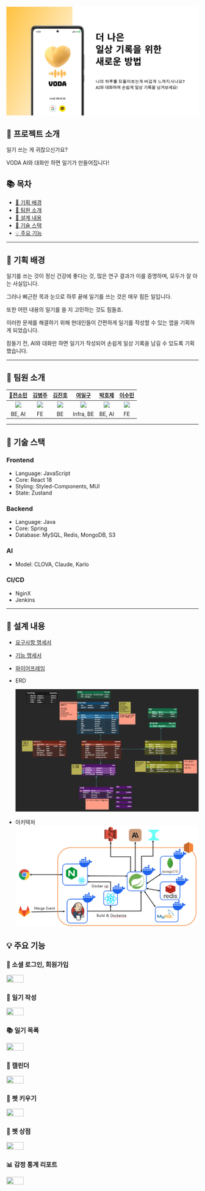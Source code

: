 ![VODA](./exec/assets/VODA.png)

## 💬 프로젝트 소개

일기 쓰는 게 귀찮으신가요?

VODA AI와 대화만 하면 일기가 만들어집니다!

## 📚 목차

- [🎯 기획 배경](#plans)
- [🙇 팀원 소개](#members)
- [📝 설계 내용](#planning)
- [🔨 기술 스택](#skills)
- [💡 주요 기능](#features)

---

<a name="plans"></a>

## 🎯 기획 배경

일기를 쓰는 것이 정신 건강에 좋다는 것, 많은 연구 결과가 이를 증명하며, 모두가 잘 아는 사실입니다.

그러나 뻐근한 목과 눈으로 하루 끝에 일기를 쓰는 것은 매우 힘든 일입니다.

또한 어떤 내용의 일기를 쓸 지 고민하는 것도 힘들죠.

이러한 문제를 해결하기 위해 현대인들이 간편하게 일기를 작성할 수 있는 앱을 기획하게 되었습니다.

잠들기 전, AI와 대화만 하면 일기가 작성되어 손쉽게 일상 기록을 남길 수 있도록 기획했습니다.

---

<a name="members"></a>

## 🙇 팀원 소개

|          [👑전소민](https://github.com/goflvhxj96)          |          [김병주](https://github.com/defkimbyeongju)          |          [김진호](https://github.com/Jihn0118)           |          [여일구](https://github.com/sikutisa)           |           [박호제](https://github.com/zini9188)           |           [이수민](https://github.com/suminjeff)           |
| :---------------------------------------------------------: | :-----------------------------------------------------------: | :------------------------------------------------------: | :------------------------------------------------------: | :-------------------------------------------------------: | :--------------------------------------------------------: |
| <img src="https://github.com/goflvhxj96.png" width="120" /> | <img src="https://github.com/defkimbyeongju.png" width="120"> | <img src="https://github.com/Jihn0118.png" width="120" > | <img src="https://github.com/sikutisa.png" width="120" > | <img src="https://github.com/zini9188.png" width="120" /> | <img src="https://github.com/suminjeff.png" width="120" /> |
|                           BE, AI                            |                              FE                               |                            BE                            |                        Infra, BE                         |                          BE, AI                           |                             FE                             |

---

<a name="skills"></a>

## 🔨 기술 스택

### Frontend

- Language: JavaScript
- Core: React 18
- Styling: Styled-Components, MUI
- State: Zustand

### Backend

- Language: Java
- Core: Spring
- Database: MySQL, Redis, MongoDB, S3

### AI

- Model: CLOVA, Claude, Karlo

### CI/CD

- NginX
- Jenkins

---

<a name="planning"></a>

## 📝 설계 내용

- [요구사항 명세서](https://docs.google.com/spreadsheets/d/1qVzVS-_9TWipgIQnEWcDtbaL983jba4cnJ_bUxw3o2I/edit#gid=843081800)

- [기능 명세서](https://docs.google.com/spreadsheets/d/1qVzVS-_9TWipgIQnEWcDtbaL983jba4cnJ_bUxw3o2I/edit#gid=1900465867)

- [와이어프레임](https://www.figma.com/file/p1LzJXdPhd24yxPtKjxmzz/WSG-WireFrame?type=design&node-id=0-1&mode=design&t=lVtegCyr2BZW7QYS-0)

- ERD

  ![ERD](./exec/assets/ERD.png)

- 아키텍처
  ![아키텍처](./exec/assets/project_architecture.PNG)

<a name="features"></a>

## 💡 주요 기능

### 🔑 소셜 로그인, 회원가입

<img src="./exec/assets/demo/signup.gif" width="30%" height="30%">

### 📕 일기 작성

<img src="./exec/assets/demo/create_diary.gif" width="30%" height="30%">

### 📚 일기 목록

<img src="./exec/assets/demo/diary_list.gif" width="30%" height="30%">

### 📆 캘린더

<img src="./exec/assets/demo/calendar.gif" width="30%" height="30%">

### 🐶 펫 키우기

<img src="./exec/assets/demo/pet_interaction.gif" width="30%" 
height="30%">

### 🛒 펫 상점

<img src="./exec/assets/demo/item.gif" width="30%" height="30%">

### 📊 감정 통계 리포트

<img src="./exec/assets/demo/emotion_report.gif" width="30%" height="30%">
